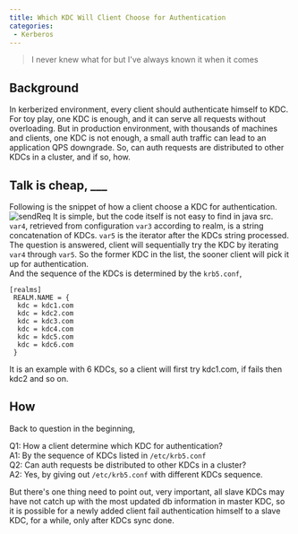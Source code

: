 ```yaml
---
title: Which KDC Will Client Choose for Authentication
categories:
 - Kerberos
---
```


> I never knew what for but I've always known it when it comes

## Background

In kerberized environment, every client should authenticate himself to KDC. For toy play, one KDC is enough, and it can serve all requests without overloading. But in production environment, with thousands of machines and clients, one KDC is not enough, a small auth traffic can lead to an application QPS downgrade. So, can auth requests are distributed to other KDCs in a cluster, and if so, how. 

## Talk is cheap, ___
Following is the snippet of how a client choose a KDC for authentication.
![sendReq](https://raw.githubusercontent.com/Reidddddd/reidddddd.github.io/master/assets/images/sendReq.png)
It is simple, but the code itself is not easy to find in java src.  
`var4`, retrieved from configuration `var3` according to realm, is a string concatenation of KDCs. `var5` is the iterator after the KDCs string processed.  
The question is answered, client will sequentially try the KDC by iterating `var4` through `var5`. So the former KDC in the list, the sooner client will pick it up for authentication.  
And the sequence of the KDCs is determined by the `krb5.conf`,
```
[realms]
 REALM.NAME = {
  kdc = kdc1.com
  kdc = kdc2.com
  kdc = kdc3.com
  kdc = kdc4.com
  kdc = kdc5.com
  kdc = kdc6.com
 }
```
It is an example with 6 KDCs, so a client will first try kdc1.com, if fails then kdc2 and so on.

## How
Back to question in the beginning,

Q1: How a client determine which KDC for authentication?  
A1: By the sequence of KDCs listed in `/etc/krb5.conf`  
Q2: Can auth requests be distributed to other KDCs in a cluster?  
A2: Yes, by giving out `/etc/krb5.conf` with different KDCs sequence.


But there's one thing need to point out, very important, all slave KDCs may have not catch up with the most updated db information in master KDC, so it is possible for a newly added client fail authentication himself to a slave KDC, for a while, only after KDCs sync done.
